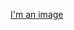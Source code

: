 [I'm an image](https://www.google.com/search?q=github+logo&rlz=1C1GCEA_enAU951AU951&tbm=isch&source=iu&ictx=1&fir=3X0ZXy9dRg-scM%252C2RrOa4w_PYanyM%252C_&vet=1&usg=AI4_-kQ0JLw6FL5iyTWunHDqXjwX4JZz1g&sa=X&ved=2ahUKEwjVm7Hw253wAhU0zTgGHb9LA5cQ9QF6BAgREAE&biw=1920&bih=937#imgrc=3X0ZXy9dRg-scM)
